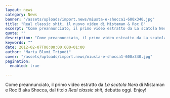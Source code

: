 ```yaml
---
layout: news
category: News
banner: "/assets/uploads/import.news/miusta-e-shocca1-600x340.jpg"
title: "Real classic shit, il nuovo video di Mistaman & Roc B"
excerpt: "Come preannunciato, il primo video estratto da La scatola Nera di Mistaman e Roc B aka Shocca, dal titolo Real classic shit, debutta oggi. Enjoy!"
quote: ""
description: "Come preannunciato, il primo video estratto da La scatola Nera di Mistaman e Roc B aka Shocca, dal titolo Real classic shit, debutta oggi. Enjoy!"
keywords: ""
date: 2012-02-07T00:00:00.000+01:00
author: "Marta Blumi Tripodi"
cover: "/assets/uploads/import.news/miusta-e-shocca1-600x340.jpg"
pagination:
  enabled: true

---
```


Come preannunciato, il primo video estratto da _La scatola Nera_ di Mistaman e Roc B aka Shocca, dal titolo _Real classic shit_, debutta oggi. Enjoy!  